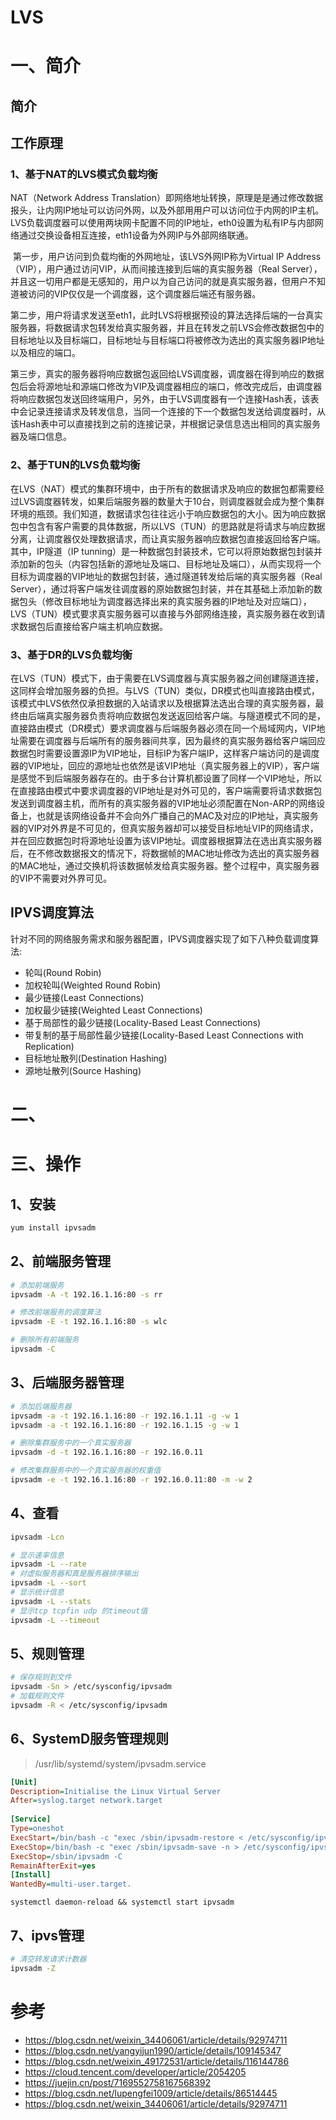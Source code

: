 # LVS

# 一、简介

## 简介

## 工作原理

### **1、基于NAT的LVS模式负载均衡**

   NAT（Network Address Translation）即网络地址转换，原理是是通过修改数据报头，让内网IP地址可以访问外网，以及外部用用户可以访问位于内网的IP主机。LVS负载调度器可以使用两块网卡配置不同的IP地址，eth0设置为私有IP与内部网络通过交换设备相互连接，eth1设备为外网IP与外部网络联通。

​    第一步，用户访问到负载均衡的外网地址，该LVS外网IP称为Virtual IP Address（VIP），用户通过访问VIP，从而间接连接到后端的真实服务器（Real Server），并且这一切用户都是无感知的，用户以为自己访问的就是真实服务器，但用户不知道被访问的VIP仅仅是一个调度器，这个调度器后端还有服务器。

  第二步，用户将请求发送至eth1，此时LVS将根据预设的算法选择后端的一台真实服务器，将数据请求包转发给真实服务器，并且在转发之前LVS会修改数据包中的目标地址以及目标端口，目标地址与目标端口将被修改为选出的真实服务器IP地址以及相应的端口。

  第三步，真实的服务器将响应数据包返回给LVS调度器，调度器在得到响应的数据包后会将源地址和源端口修改为VIP及调度器相应的端口，修改完成后，由调度器将响应数据包发送回终端用户，另外，由于LVS调度器有一个连接Hash表，该表中会记录连接请求及转发信息，当同一个连接的下一个数据包发送给调度器时，从该Hash表中可以直接找到之前的连接记录，并根据记录信息选出相同的真实服务器及端口信息。

### **2、基于TUN的LVS负载均衡**

​    在LVS（NAT）模式的集群环境中，由于所有的数据请求及响应的数据包都需要经过LVS调度器转发，如果后端服务器的数量大于10台，则调度器就会成为整个集群环境的瓶颈。我们知道，数据请求包往往远小于响应数据包的大小。因为响应数据包中包含有客户需要的具体数据，所以LVS（TUN）的思路就是将请求与响应数据分离，让调度器仅处理数据请求，而让真实服务器响应数据包直接返回给客户端。其中，IP隧道（IP tunning）是一种数据包封装技术，它可以将原始数据包封装并添加新的包头（内容包括新的源地址及端口、目标地址及端口），从而实现将一个目标为调度器的VIP地址的数据包封装，通过隧道转发给后端的真实服务器（Real Server），通过将客户端发往调度器的原始数据包封装，并在其基础上添加新的数据包头（修改目标地址为调度器选择出来的真实服务器的IP地址及对应端口），LVS（TUN）模式要求真实服务器可以直接与外部网络连接，真实服务器在收到请求数据包后直接给客户端主机响应数据。

### **3、基于DR的LVS负载均衡**

在LVS（TUN）模式下，由于需要在LVS调度器与真实服务器之间创建隧道连接，这同样会增加服务器的负担。与LVS（TUN）类似，DR模式也叫直接路由模式，该模式中LVS依然仅承担数据的入站请求以及根据算法选出合理的真实服务器，最终由后端真实服务器负责将响应数据包发送返回给客户端。与隧道模式不同的是，直接路由模式（DR模式）要求调度器与后端服务器必须在同一个局域网内，VIP地址需要在调度器与后端所有的服务器间共享，因为最终的真实服务器给客户端回应数据包时需要设置源IP为VIP地址，目标IP为客户端IP，这样客户端访问的是调度器的VIP地址，回应的源地址也依然是该VIP地址（真实服务器上的VIP），客户端是感觉不到后端服务器存在的。由于多台计算机都设置了同样一个VIP地址，所以在直接路由模式中要求调度器的VIP地址是对外可见的，客户端需要将请求数据包发送到调度器主机，而所有的真实服务器的VIP地址必须配置在Non-ARP的网络设备上，也就是该网络设备并不会向外广播自己的MAC及对应的IP地址，真实服务器的VIP对外界是不可见的，但真实服务器却可以接受目标地址VIP的网络请求，并在回应数据包时将源地址设置为该VIP地址。调度器根据算法在选出真实服务器后，在不修改数据报文的情况下，将数据帧的MAC地址修改为选出的真实服务器的MAC地址，通过交换机将该数据帧发给真实服务器。整个过程中，真实服务器的VIP不需要对外界可见。

## IPVS调度算法

针对不同的网络服务需求和服务器配置，IPVS调度器实现了如下八种负载调度算法:

- 轮叫(Round Robin)
- 加权轮叫(Weighted Round Robin)
- 最少链接(Least Connections)
- 加权最少链接(Weighted Least Connections)
- 基于局部性的最少链接(Locality-Based Least Connections)
- 带复制的基于局部性最少链接(Locality-Based Least Connections with Replication)
- 目标地址散列(Destination Hashing)
- 源地址散列(Source Hashing)

# 二、

# 三、操作

## 1、安装

```bash
yum install ipvsadm
```

## 2、前端服务管理

```bash
# 添加前端服务
ipvsadm -A -t 192.16.1.16:80 -s rr

# 修改前端服务的调度算法
ipvsadm -E -t 192.16.1.16:80 -s wlc

# 删除所有前端服务
ipvsadm -C
```

## 3、后端服务器管理

```bash
# 添加后端服务器
ipvsadm -a -t 192.16.1.16:80 -r 192.16.1.11 -g -w 1
ipvsadm -a -t 192.16.1.16:80 -r 192.16.1.15 -g -w 1

# 删除集群服务中的一个真实服务器
ipvsadm -d -t 192.16.1.16:80 -r 192.16.0.11

# 修改集群服务中的一个真实服务器的权重值
ipvsadm -e -t 192.16.1.16:80 -r 192.16.0.11:80 -m -w 2
```

## 4、查看

```bash
ipvsadm -Lcn

# 显示速率信息
ipvsadm -L --rate
# 对虚拟服务器和真是服务器排序输出
ipvsadm -L --sort
# 显示统计信息
ipvsadm -L --stats
# 显示tcp tcpfin udp 的timeout值
ipvsadm -L --timeout
```

## 5、规则管理

```bash
# 保存规则到文件
ipvsadm -Sn > /etc/sysconfig/ipvsadm
# 加载规则文件
ipvsadm -R < /etc/sysconfig/ipvsadm
```

## 6、SystemD服务管理规则

> /usr/lib/systemd/system/ipvsadm.service

```ini
[Unit]
Description=Initialise the Linux Virtual Server
After=syslog.target network.target
 
[Service]
Type=oneshot
ExecStart=/bin/bash -c "exec /sbin/ipvsadm-restore < /etc/sysconfig/ipvsadm"   #重启服务器后，默认从/etc/sysconfig/ipvsadm该文件中读取规则，将ipvsadm服务设置开机自启动后开机将自动加载规则
ExecStop=/bin/bash -c "exec /sbin/ipvsadm-save -n > /etc/sysconfig/ipvsadm"    #停止ipvsadm服务时(执行systemctl stop ipvsadm时)，自动将规则写入/etc/sysconfig/ipvsadm中
ExecStop=/sbin/ipvsadm -C
RemainAfterExit=yes
[Install]
WantedBy=multi-user.target.
```

`systemctl daemon-reload && systemctl start ipvsadm` 

## 7、ipvs管理

```bash
# 清空转发请求计数器
ipvsadm -Z
```

# 参考

- https://blog.csdn.net/weixin_34406061/article/details/92974711
- https://blog.csdn.net/yangyijun1990/article/details/109145347
- https://blog.csdn.net/weixin_49172531/article/details/116144786
- https://cloud.tencent.com/developer/article/2054205
- https://juejin.cn/post/7169552758167568392
- https://blog.csdn.net/lupengfei1009/article/details/86514445
- https://blog.csdn.net/weixin_34406061/article/details/92974711
